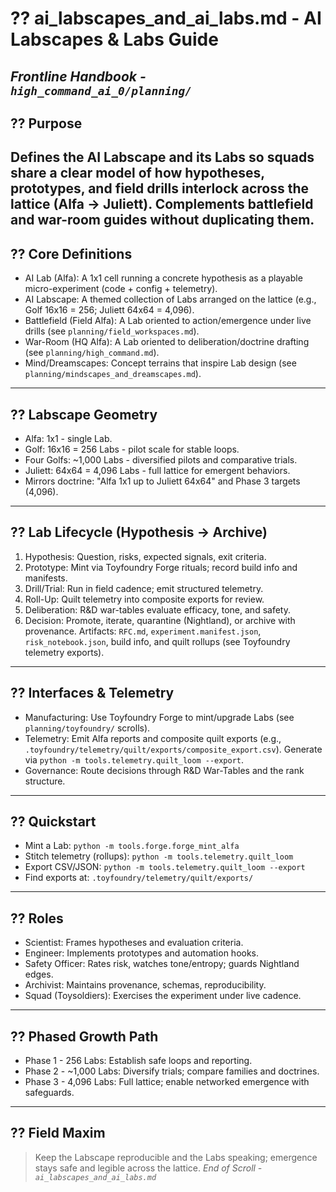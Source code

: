 # ?? ai_labscapes_and_ai_labs.md - AI Labscapes & Labs Guide  
*Frontline Handbook - `high_command_ai_0/planning/`*
---
## ?? Purpose
Defines the AI Labscape and its Labs so squads share a clear model of how hypotheses, prototypes, and field drills interlock across the lattice (Alfa -> Juliett). Complements battlefield and war-room guides without duplicating them.
---
## ?? Core Definitions
- AI Lab (Alfa): A 1x1 cell running a concrete hypothesis as a playable micro-experiment (code + config + telemetry).
- AI Labscape: A themed collection of Labs arranged on the lattice (e.g., Golf 16x16 = 256; Juliett 64x64 = 4,096).
- Battlefield (Field Alfa): A Lab oriented to action/emergence under live drills (see `planning/field_workspaces.md`).
- War-Room (HQ Alfa): A Lab oriented to deliberation/doctrine drafting (see `planning/high_command.md`).
- Mind/Dreamscapes: Concept terrains that inspire Lab design (see `planning/mindscapes_and_dreamscapes.md`).
---
## ?? Labscape Geometry
- Alfa: 1x1 - single Lab.
- Golf: 16x16 = 256 Labs - pilot scale for stable loops.
- Four Golfs: ~1,000 Labs - diversified pilots and comparative trials.
- Juliett: 64x64 = 4,096 Labs - full lattice for emergent behaviors.
- Mirrors doctrine: "Alfa 1x1 up to Juliett 64x64" and Phase 3 targets (4,096).
---
## ?? Lab Lifecycle (Hypothesis -> Archive)
1. Hypothesis: Question, risks, expected signals, exit criteria.
2. Prototype: Mint via Toyfoundry Forge rituals; record build info and manifests.
3. Drill/Trial: Run in field cadence; emit structured telemetry.
4. Roll-Up: Quilt telemetry into composite exports for review.
5. Deliberation: R&D war-tables evaluate efficacy, tone, and safety.
6. Decision: Promote, iterate, quarantine (Nightland), or archive with provenance.
Artifacts: `RFC.md`, `experiment.manifest.json`, `risk_notebook.json`, build info, and quilt rollups (see Toyfoundry telemetry exports).
---
## ?? Interfaces & Telemetry
- Manufacturing: Use Toyfoundry Forge to mint/upgrade Labs (see `planning/toyfoundry/` scrolls).
- Telemetry: Emit Alfa reports and composite quilt exports (e.g., `.toyfoundry/telemetry/quilt/exports/composite_export.csv`). Generate via `python -m tools.telemetry.quilt_loom --export`.
- Governance: Route decisions through R&D War-Tables and the rank structure.
---
## ?? Quickstart
- Mint a Lab: `python -m tools.forge.forge_mint_alfa`
- Stitch telemetry (rollups): `python -m tools.telemetry.quilt_loom`
- Export CSV/JSON: `python -m tools.telemetry.quilt_loom --export`
- Find exports at: `.toyfoundry/telemetry/quilt/exports/`
---
## ?? Roles
- Scientist: Frames hypotheses and evaluation criteria.
- Engineer: Implements prototypes and automation hooks.
- Safety Officer: Rates risk, watches tone/entropy; guards Nightland edges.
- Archivist: Maintains provenance, schemas, reproducibility.
- Squad (Toysoldiers): Exercises the experiment under live cadence.
---
## ?? Phased Growth Path
- Phase 1 - 256 Labs: Establish safe loops and reporting.
- Phase 2 - ~1,000 Labs: Diversify trials; compare families and doctrines.
- Phase 3 - 4,096 Labs: Full lattice; enable networked emergence with safeguards.
---
## ?? Field Maxim
> Keep the Labscape reproducible and the Labs speaking; emergence stays safe and legible across the lattice.
*End of Scroll - `ai_labscapes_and_ai_labs.md`*

